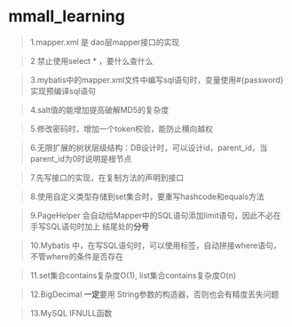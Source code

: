 mmall_learning
==============

>1.mapper.xml 是 dao层mapper接口的实现

>2 禁止使用select * ，要什么查什么

>3.mybatis中的mapper.xml文件中编写sql语句时，变量使用#{password} 实现预编译sql语句

>4.salt值的能增加提高破解MD5的复杂度

>5.修改密码时，增加一个token校验，能防止横向越权

>6.无限扩展的树状层级结构：DB设计时，可以设计id，parent_id，当parent_id为0时说明是根节点

>7.先写接口的实现，在复制方法的声明到接口

>8.使用自定义类型存储到set集合时，要重写hashcode和equals方法

>9.PageHelper 会自动给Mapper中的SQL语句添加limit语句，因此不必在手写SQL语句时加上 结尾处的**分号**

>10.Mybatis 中，在写SQL语句时，可以使用<where>标签，自动拼接where语句，不管where的条件是否存在

>11.set集合contains复杂度O(1), list集合contains复杂度O(n)

>12.BigDecimal **一定**要用 String参数的构造器，否则也会有精度丢失问题

>13.MySQL IFNULL函数